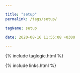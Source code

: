 ```yaml
---

title: "setup"
permalink: /tags/setup/

tagName: setup

date: 2020-08-16 11:55:08 +0300

---
```


{% include taglogic.html %}

{% include links.html %}
